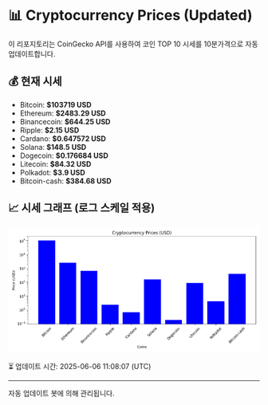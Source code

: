 
# 📊 Cryptocurrency Prices (Updated)

이 리포지토리는 CoinGecko API를 사용하여 코인 TOP 10 시세를 10분가격으로 자동 업데이트합니다.

## 💰 현재 시세
- Bitcoin: **$103719 USD**
- Ethereum: **$2483.29 USD**
- Binancecoin: **$644.25 USD**
- Ripple: **$2.15 USD**
- Cardano: **$0.647572 USD**
- Solana: **$148.5 USD**
- Dogecoin: **$0.176684 USD**
- Litecoin: **$84.32 USD**
- Polkadot: **$3.9 USD**
- Bitcoin-cash: **$384.68 USD**

## 📈 시세 그래프 (로그 스케일 적용)
![Crypto Prices](crypto_prices.png)

⏳ 업데이트 시간: 2025-06-06 11:08:07 (UTC)

---
자동 업데이트 봇에 의해 관리됩니다.
